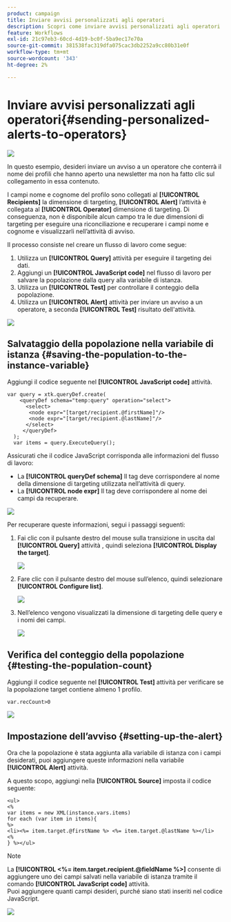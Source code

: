 ```yaml
---
product: campaign
title: Inviare avvisi personalizzati agli operatori
description: Scopri come inviare avvisi personalizzati agli operatori
feature: Workflows
exl-id: 21c97eb3-60cd-4d19-bc0f-5ba9ec17e70a
source-git-commit: 381538fac319dfa075cac3db2252a9cc80b31e0f
workflow-type: tm+mt
source-wordcount: '343'
ht-degree: 2%

---
```


# Inviare avvisi personalizzati agli operatori{#sending-personalized-alerts-to-operators}

![](../../assets/v7-only.svg)

In questo esempio, desideri inviare un avviso a un operatore che conterrà il nome dei profili che hanno aperto una newsletter ma non ha fatto clic sul collegamento in essa contenuto.

I campi nome e cognome del profilo sono collegati al **[!UICONTROL Recipients]** la dimensione di targeting, **[!UICONTROL Alert]** l’attività è collegata al **[!UICONTROL Operator]** dimensione di targeting. Di conseguenza, non è disponibile alcun campo tra le due dimensioni di targeting per eseguire una riconciliazione e recuperare i campi nome e cognome e visualizzarli nell’attività di avviso.

Il processo consiste nel creare un flusso di lavoro come segue:

1. Utilizza un **[!UICONTROL Query]** attività per eseguire il targeting dei dati.
1. Aggiungi un **[!UICONTROL JavaScript code]** nel flusso di lavoro per salvare la popolazione dalla query alla variabile di istanza.
1. Utilizza un **[!UICONTROL Test]** per controllare il conteggio della popolazione.
1. Utilizza un **[!UICONTROL Alert]** attività per inviare un avviso a un operatore, a seconda **[!UICONTROL Test]** risultato dell&#39;attività.

![](assets/uc_operator_1.png)

## Salvataggio della popolazione nella variabile di istanza {#saving-the-population-to-the-instance-variable}

Aggiungi il codice seguente nel **[!UICONTROL JavaScript code]** attività.

```
var query = xtk.queryDef.create(  
    <queryDef schema="temp:query" operation="select">  
      <select>  
       <node expr="[target/recipient.@firstName]"/>  
       <node expr="[target/recipient.@lastName]"/>  
      </select>  
     </queryDef>  
  );  
  var items = query.ExecuteQuery();
```

Assicurati che il codice JavaScript corrisponda alle informazioni del flusso di lavoro:

* La **[!UICONTROL queryDef schema]** Il tag deve corrispondere al nome della dimensione di targeting utilizzata nell’attività di query.
* La **[!UICONTROL node expr]** Il tag deve corrispondere al nome dei campi da recuperare.

![](assets/uc_operator_3.png)

Per recuperare queste informazioni, segui i passaggi seguenti:

1. Fai clic con il pulsante destro del mouse sulla transizione in uscita dal **[!UICONTROL Query]** attività , quindi seleziona **[!UICONTROL Display the target]**.

   ![](assets/uc_operator_4.png)

1. Fare clic con il pulsante destro del mouse sull’elenco, quindi selezionare **[!UICONTROL Configure list]**.

   ![](assets/uc_operator_5.png)

1. Nell’elenco vengono visualizzati la dimensione di targeting delle query e i nomi dei campi.

   ![](assets/uc_operator_6.png)

## Verifica del conteggio della popolazione {#testing-the-population-count}

Aggiungi il codice seguente nel **[!UICONTROL Test]** attività per verificare se la popolazione target contiene almeno 1 profilo.

```
var.recCount>0
```

![](assets/uc_operator_7.png)

## Impostazione dell’avviso {#setting-up-the-alert}

Ora che la popolazione è stata aggiunta alla variabile di istanza con i campi desiderati, puoi aggiungere queste informazioni nella variabile **[!UICONTROL Alert]** attività.

A questo scopo, aggiungi nella **[!UICONTROL Source]** imposta il codice seguente:

```
<ul>
<%
var items = new XML(instance.vars.items)
for each (var item in items){
%>
<li><%= item.target.@firstName %> <%= item.target.@lastName %></li>
<%
} %></ul>
```

>[!NOTE]
>
>La **[!UICONTROL <%= item.target.recipient.@fieldName %>]** consente di aggiungere uno dei campi salvati nella variabile di istanza tramite il comando **[!UICONTROL JavaScript code]** attività.\
>Puoi aggiungere quanti campi desideri, purché siano stati inseriti nel codice JavaScript.

![](assets/uc_operator_8.png)
